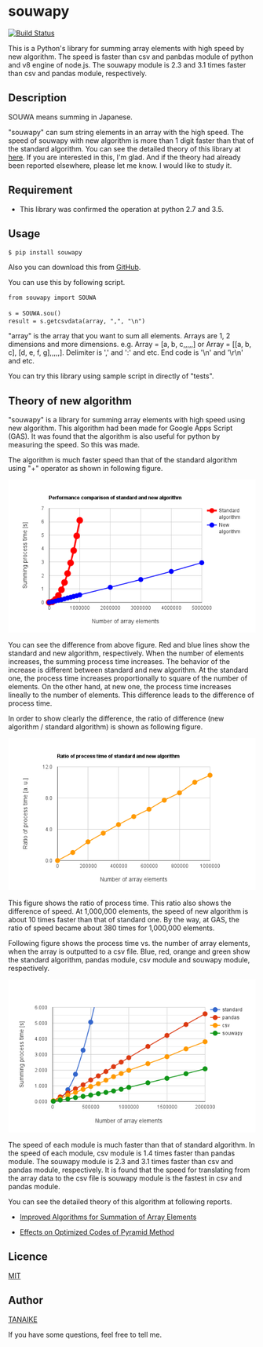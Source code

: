 souwapy
====

[![Build Status](https://travis-ci.org/tanaikech/souwapy.svg?branch=master)](https://travis-ci.org/tanaikech/souwapy)

This is a Python's library for summing array elements with high speed by new algorithm. The speed is faster than csv and panbdas module of python and v8 engine of node.js. The souwapy module is 2.3 and 3.1 times faster than csv and pandas module, respectively.

## Description

SOUWA means summing in Japanese.

"souwapy" can sum string elements in an array with the high speed. The speed of souwapy with new algorithm is more than 1 digit faster than that of the standard algorithm. You can see the detailed theory of this library at [here](https://tanaikech.github.io/2016/10/13/improved-algorithms-for-summation-of-array-elements/). If you are interested in this, I'm glad. And if the theory had already been reported elsewhere, please let me know. I would like to study it.

## Requirement

- This library was confirmed the operation at python 2.7 and 3.5.

## Usage

```
$ pip install souwapy
```

Also you can download this from [GitHub](https://github.com/tanaikech/souwapy).

You can use this by following script.

```
from souwapy import SOUWA

s = SOUWA.sou()
result = s.getcsvdata(array, ",", "\n")
```

"array" is the array that you want to sum all elements. Arrays are 1, 2 dimensions and more dimensions.  e.g. Array = [a, b, c,,,,,] or Array = [[a, b, c], [d, e, f, g],,,,,]. Delimiter is ',' and ':' and etc. End code is '\n' and '\r\n' and etc.

You can try this library using sample script in directly of "tests".

## Theory of new algorithm

"souwapy" is a library for summing array elements with high speed using new algorithm. This algorithm had been made for Google Apps Script (GAS). It was found that the algorithm is also useful for python by measuring the speed. So this was made.

The algorithm is much faster speed than that of the standard algorithm using "+" operator as shown in following figure.

![](fig1.png)

You can see the difference from above figure. Red and blue lines show the standard and new algorithm, respectively. When the number of elements increases, the summing process time increases. The behavior of the increase is different between standard and new algorithm. At the standard one, the process time increases proportionally to square of the number of elements. On the other hand, at new one, the process time increases lineally to the number of elements. This difference leads to the difference of process time.

In order to show clearly the difference, the ratio of difference (new algorithm / standard algorithm) is shown as following figure.

![](fig2.png)

This figure shows the ratio of process time. This ratio also shows the difference of speed. At 1,000,000 elements, the speed of new algorithm is about 10 times faster than that of standard one. By the way, at GAS, the ratio of speed became about 380 times for 1,000,000 elements.

Following figure shows the process time vs. the number of array elements, when the array is outputted to a csv file. Blue, red, orange and green show the standard algorithm, pandas module, csv module and souwapy module, respectively.

![](fig3.png)

The speed of each module is much faster than that of standard algorithm. In the speed of each module, csv module is 1.4 times faster than pandas module. The souwapy module is 2.3 and 3.1 times faster than csv and pandas module, respectively. It is found that the speed for translating from the array data to the csv file is souwapy module is the fastest in csv and pandas module.

You can see the detailed theory of this algorithm at following reports.

- [Improved Algorithms for Summation of Array Elements](https://tanaikech.github.io/2016/10/13/improved-algorithms-for-summation-of-array-elements/)

- [Effects on Optimized Codes of Pyramid Method](https://tanaikech.github.io/2016/10/13/effects-on-optimized-codes-of-pyramid-method/)

## Licence

[MIT](LICENCE)

## Author

[TANAIKE](https://github.com/tanaikech)

If you have some questions, feel free to tell me.


